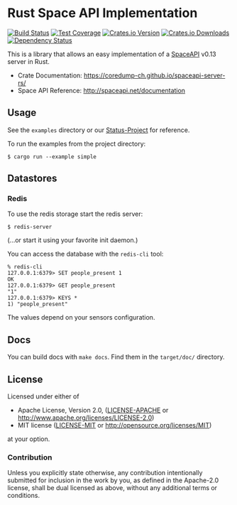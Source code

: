 # Rust Space API Implementation

[![Build Status](https://img.shields.io/travis/coredump-ch/spaceapi-server-rs/master.svg)](https://travis-ci.org/coredump-ch/spaceapi-server-rs)
[![Test Coverage](https://img.shields.io/coveralls/coredump-ch/spaceapi-server-rs/master.svg)](https://coveralls.io/github/coredump-ch/spaceapi-server-rs)
[![Crates.io Version](https://img.shields.io/crates/v/spaceapi-server.svg)](https://crates.io/crates/spaceapi-server)
[![Crates.io Downloads](https://img.shields.io/crates/d/spaceapi-server.svg)](https://crates.io/crates/spaceapi-server)
[![Dependency Status](https://dependencyci.com/github/coredump-ch/spaceapi-server-rs/badge)](https://dependencyci.com/github/coredump-ch/spaceapi-server-rs)

This is a library that allows an easy implementation of a
[SpaceAPI](http://spaceapi.net/) v0.13 server in Rust.

- Crate Documentation: https://coredump-ch.github.io/spaceapi-server-rs/
- Space API Reference: http://spaceapi.net/documentation


## Usage

See the `examples` directory or our
[Status-Project](https://github.com/coredump-ch/status) for reference.

To run the examples from the project directory:

    $ cargo run --example simple


## Datastores

### Redis

To use the redis storage start the redis server:

    $ redis-server

(...or start it using your favorite init daemon.)

You can access the database with the `redis-cli` tool:

    % redis-cli
    127.0.0.1:6379> SET people_present 1
    OK
    127.0.0.1:6379> GET people_present
    "1"
    127.0.0.1:6379> KEYS *
    1) "people_present"

The values depend on your sensors configuration.


## Docs

You can build docs with `make docs`. Find them in the `target/doc/` directory.

## License

Licensed under either of

 * Apache License, Version 2.0, ([LICENSE-APACHE](LICENSE-APACHE) or http://www.apache.org/licenses/LICENSE-2.0)
 * MIT license ([LICENSE-MIT](LICENSE-MIT) or http://opensource.org/licenses/MIT)

at your option.

### Contribution

Unless you explicitly state otherwise, any contribution intentionally
submitted for inclusion in the work by you, as defined in the Apache-2.0
license, shall be dual licensed as above, without any additional terms or
conditions.
